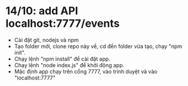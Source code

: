 # 14/10: add API localhost:7777/events

- Cài đặt git, nodejs và npm
- Tạo folder mới, clone repo này về, cd đến folder vừa tạo, chạy "npm init".
- Chạy lệnh "npm install" để cài đặt app.
- Chạy lệnh "node index.js" để khởi động app.
- Mặc định app chạy trên cổng 7777, vào trình duyệt và vào "localhost:7777"
